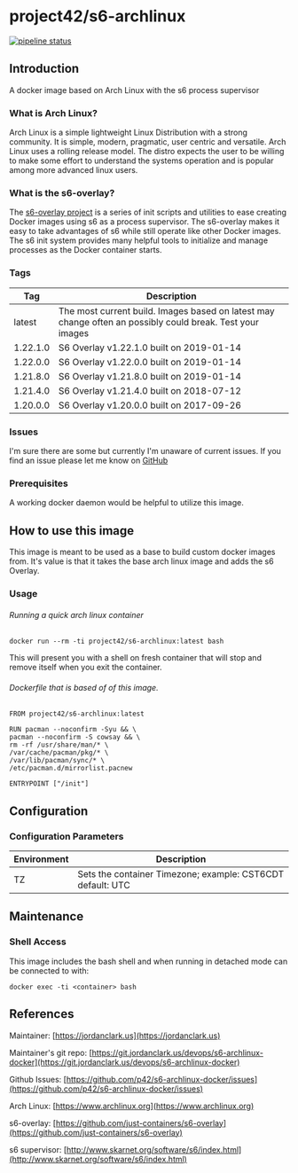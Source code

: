 # project42/s6-archlinux

[![pipeline status](https://git.jordanclark.us/devops/s6-archlinux-docker/badges/master/pipeline.svg)](https://git.jordanclark.us/devops/s6-archlinux-docker/commits/master)

## Introduction
A docker image based on Arch Linux with the s6 process supervisor

### What is Arch Linux?
Arch Linux is a simple lightweight Linux Distribution with a strong community.  It is simple, modern, pragmatic, user centric and versatile.  Arch Linux uses a rolling release model. The distro expects the user to be willing to make some effort to understand the systems operation and is popular among more advanced linux users.

### What is the s6-overlay?
The [s6-overlay project](https://github.com/just-containers/s6-overlay) is a series of init scripts and utilities to ease creating Docker images using s6 as a process supervisor.  The s6-overlay makes it easy to take advantages of s6 while still operate like other Docker images.  The s6 init system provides many helpful tools to initialize and manage processes as the Docker container starts.

### Tags

| Tag | Description |
|---|---|
| latest | The most current build.  Images based on latest may change often an possibly could break.  Test your images |
| 1.22.1.0 | S6 Overlay v1.22.1.0 built on 2019-01-14 |
| 1.22.0.0 | S6 Overlay v1.22.0.0 built on 2019-01-14 |
| 1.21.8.0 | S6 Overlay v1.21.8.0 built on 2019-01-14 |
| 1.21.4.0 | S6 Overlay v1.21.4.0 built on 2018-07-12 |
| 1.20.0.0 | S6 Overlay v1.20.0.0 built on 2017-09-26 |

### Issues

I'm sure there are some but currently I'm unaware of current issues.  If you find an issue please let me know on [GitHub](https://github.com/p42/s6-archlinux-docker/issues)

### Prerequisites

A working docker daemon would be helpful to utilize this image.

## How to use this image

This image is meant to be used as a base to build custom docker images from.  It's value is that it takes the base arch linux image and adds the s6 Overlay.

### Usage

###### Running a quick arch linux container

~~~
docker run --rm -ti project42/s6-archlinux:latest bash
~~~

This will present you with a shell on fresh container that will stop and remove itself when you exit the container.

###### Dockerfile that is based of of this image.

~~~
FROM project42/s6-archlinux:latest

RUN pacman --noconfirm -Syu && \
pacman --noconfirm -S cowsay && \
rm -rf /usr/share/man/* \
/var/cache/pacman/pkg/* \
/var/lib/pacman/sync/* \
/etc/pacman.d/mirrorlist.pacnew

ENTRYPOINT ["/init"]
~~~

## Configuration

### Configuration Parameters
| Environment | Description |
| --- | --- |
| TZ | Sets the container Timezone; example: CST6CDT default: UTC |  

## Maintenance

### Shell Access

This image includes the bash shell and when running in detached mode can be connected to with:

~~~
docker exec -ti <container> bash
~~~


## References

Maintainer: [https://jordanclark.us](https://jordanclark.us)

Maintainer's git repo: [https://git.jordanclark.us/devops/s6-archlinux-docker](https://git.jordanclark.us/devops/s6-archlinux-docker)

Github Issues: [https://github.com/p42/s6-archlinux-docker/issues](https://github.com/p42/s6-archlinux-docker/issues)

Arch Linux: [https://www.archlinux.org](https://www.archlinux.org)

s6-overlay: [https://github.com/just-containers/s6-overlay](https://github.com/just-containers/s6-overlay)

s6 supervisor: [http://www.skarnet.org/software/s6/index.html](http://www.skarnet.org/software/s6/index.html)
